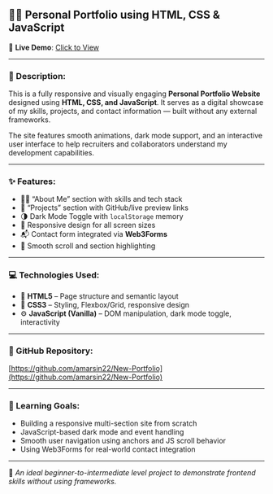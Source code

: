 ## 🧑‍💻 Personal Portfolio using HTML, CSS & JavaScript

🚀 **Live Demo**: [Click to View](https://amarsin22.github.io/New-Portfolio/)

---

### 📌 Description:

This is a fully responsive and visually engaging **Personal Portfolio Website** designed using **HTML, CSS, and JavaScript**. It serves as a digital showcase of my skills, projects, and contact information — built without any external frameworks.

The site features smooth animations, dark mode support, and an interactive user interface to help recruiters and collaborators understand my development capabilities.

---

### ✨ Features:

- 🧑‍🎓 “About Me” section with skills and tech stack  
- 💼 “Projects” section with GitHub/live preview links  
- 🌗 Dark Mode Toggle with `localStorage` memory  
- 📱 Responsive design for all screen sizes  
- 📬 Contact form integrated via **Web3Forms**  
- 🎯 Smooth scroll and section highlighting

---

### 💻 Technologies Used:

- 🧱 **HTML5** – Page structure and semantic layout  
- 🎨 **CSS3** – Styling, Flexbox/Grid, responsive design  
- ⚙️ **JavaScript (Vanilla)** – DOM manipulation, dark mode toggle, interactivity

---

### 📎 GitHub Repository:

[https://github.com/amarsin22/New-Portfolio](https://github.com/amarsin22/New-Portfolio)

---

### 🧪 Learning Goals:

- Building a responsive multi-section site from scratch  
- JavaScript-based dark mode and event handling  
- Smooth user navigation using anchors and JS scroll behavior  
- Using Web3Forms for real-world contact integration

---

🎯 *An ideal beginner-to-intermediate level project to demonstrate frontend skills without using frameworks.*

